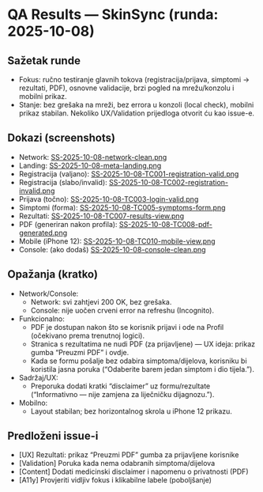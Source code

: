 # QA Results — SkinSync (runda: 2025-10-08)

## Sažetak runde
- Fokus: ručno testiranje glavnih tokova (registracija/prijava, simptomi → rezultati, PDF), osnovne validacije, brzi pogled na mrežu/konzolu i mobilni prikaz.
- Stanje: bez grešaka na mreži, bez errora u konzoli (local check), mobilni prikaz stabilan. Nekoliko UX/Validation prijedloga otvorit ću kao issue-e.

## Dokazi (screenshots)
- Network: [SS-2025-10-08-network-clean.png](./qa/evidence/SS-2025-10-08-network-clean.png)
- Landing: [SS-2025-10-08-meta-landing.png](./qa/evidence/SS-2025-10-08-meta-landing.png)
- Registracija (valjano): [SS-2025-10-08-TC001-registration-valid.png](./qa/evidence/SS-2025-10-08-TC001-registration-valid.png)
- Registracija (slabo/invalid): [SS-2025-10-08-TC002-registration-invalid.png](./qa/evidence/SS-2025-10-08-TC002-registration-invalid.png)
- Prijava (točno): [SS-2025-10-08-TC003-login-valid.png](./qa/evidence/SS-2025-10-08-TC003-login-valid.png)
- Simptomi (forma): [SS-2025-10-08-TC005-symptoms-form.png](./qa/evidence/SS-2025-10-08-TC005-symptoms-form.png)
- Rezultati: [SS-2025-10-08-TC007-results-view.png](./qa/evidence/SS-2025-10-08-TC007-results-view.png)
- PDF (generiran nakon profila): [SS-2025-10-08-TC008-pdf-generated.png](./qa/evidence/SS-2025-10-08-TC008-pdf-generated.png)
- Mobile (iPhone 12): [SS-2025-10-08-TC010-mobile-view.png](./qa/evidence/SS-2025-10-08-TC010-mobile-view.png)
- Console: (ako dodaš) [SS-2025-10-08-console-clean.png](./qa/evidence/SS-2025-10-08-console-clean.png)

## Opažanja (kratko)
- Network/Console:
  - Network: svi zahtjevi 200 OK, bez grešaka.
  - Console: nije uočen crveni error na refreshu (Incognito).
- Funkcionalno:
  - PDF je dostupan nakon što se korisnik prijavi i ode na Profil (očekivano prema trenutnoj logici).
  - Stranica s rezultatima ne nudi PDF (za prijavljene) — UX ideja: prikaz gumba “Preuzmi PDF” i ovdje.
  - Kada se formu pošalje bez odabira simptoma/dijelova, korisniku bi koristila jasna poruka (“Odaberite barem jedan simptom i dio tijela.”).
- Sadržaj/UX:
  - Preporuka dodati kratki “disclaimer” uz formu/rezultate (“Informativno — nije zamjena za liječničku dijagnozu.”).
- Mobilno:
  - Layout stabilan; bez horizontalnog skrola u iPhone 12 prikazu.

## Predloženi issue-i
- [UX] Rezultati: prikaz “Preuzmi PDF” gumba za prijavljene korisnike
- [Validation] Poruka kada nema odabranih simptoma/dijelova
- [Content] Dodati medicinski disclaimer i napomenu o privatnosti (PDF)
- [A11y] Provjeriti vidljiv fokus i klikabilne labele (poboljšanje)
